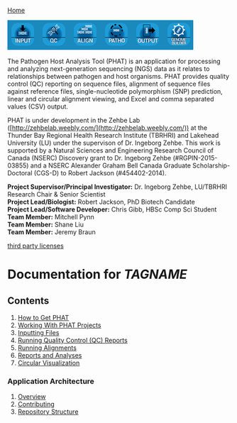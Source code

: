 [Home](https://chgibb.github.io/PHATDocs/)

![PHAT Tool Bar](./PHATtoolbar.png)

The Pathogen Host Analysis Tool (PHAT) is an application for processing and analyzing next-generation sequencing (NGS) data as it relates to relationships between pathogen and host organisms. PHAT provides quality control (QC) reporting on sequence files, alignment of sequence files against reference files, single-nucleotide polymorphism (SNP) prediction, linear and circular alignment viewing, and Excel and comma separated values (CSV) output.

PHAT is under development in the Zehbe Lab ([http://zehbelab.weebly.com/](http://zehbelab.weebly.com/)) at the Thunder Bay Regional Health Research Institute (TBRHRI) and Lakehead University (LU) under the supervison of Dr. Ingeborg Zehbe. This work is supported by a Natural Sciences and Engineering Research Council of Canada (NSERC) Discovery grant to Dr. Ingeborg Zehbe (#RGPIN-2015-03855) and a NSERC Alexander Graham Bell Canada Graduate Scholarship-Doctoral (CGS-D) to Robert Jackson (#454402-2014).

**Project Supervisor/Principal Investigator:** Dr. Ingeborg Zehbe, LU/TBRHRI Research Chair & Senior Scientist    
**Project Lead/Biologist:** Robert Jackson, PhD Biotech Candidate    
**Project Lead/Software Developer:** Chris Gibb, HBSc Comp Sci Student  
**Team Member:** Mitchell Pynn  
**Team Member:** Shane Liu  
**Team Member:** Jeremy Braun  

[third party licenses](https://chgibb.github.io/PHATDocs/docs/latest/thirdParty)

# Documentation for $TAGNAME$
## Contents
1. [How to Get PHAT](https://chgibb.github.io/PHATDocs/docs/latest/howToGetPHAT)
2. [Working With PHAT Projects](https://chgibb.github.io/PHATDocs/docs/latest/projects)
3. [Inputting Files](https://chgibb.github.io/PHATDocs/docs/latest/inputtingFiles)
4. [Running Quality Control (QC) Reports](https://chgibb.github.io/PHATDocs/docs/latest/QCReports)
5. [Running Alignments](https://chgibb.github.io/PHATDocs/docs/latest/runningAlignments)
6. [Reports and Analyses](https://chgibb.github.io/PHATDocs/docs/latest/reportsAndAnalyses)
7. [Circular Visualization](https://chgibb.github.io/PHATDocs/docs/latest/circularVisualization)

### Application Architecture
1. [Overview](https://chgibb.github.io/PHATDocs/docs/latest/archOverview)
2. [Contributing](https://chgibb.github.io/PHATDocs/docs/latest/contributingGuide)
3. [Repository Structure](https://chgibb.github.io/PHATDocs/docs/latest/repoStructure)
